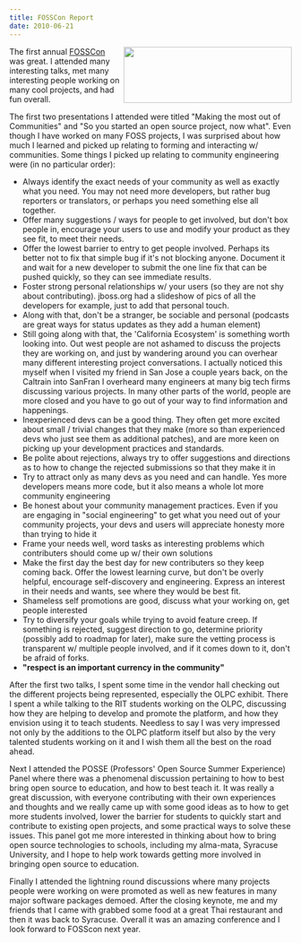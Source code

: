 ```yaml
---
title: FOSSCon Report
date: 2010-06-21
---
```


<img src="http://www.fosscon.org/images/banner.png" style="float: right; padding-left: 5px" width="300px" height="100px" />

The first annual <a href="http://fosscon.org/">FOSSCon</a> was great. I attended many interesting talks, met many interesting people working on many cool projects, and had fun overall.

The first two presentations I attended were titled "Making the most out of Communities" and "So you started an open source project, now what". Even though I have worked on many FOSS projects, I was surprised about how much I learned and picked up relating to forming and interacting w/ communities. Some things I picked up relating to community engineering were (in no particular order):

<ul>
  <li>Always identify the exact needs of your community as well as exactly what you need. You may not need more developers, but rather bug reporters or translators, or perhaps you need something else all together.</li>
  <li>Offer many suggestions / ways for people to get involved, but don't box people in, encourage your users to use and modify your product as they see fit, to meet their needs.</li>
  <li>Offer the lowest barrier to entry to get people involved. Perhaps its better not to fix that simple bug if it's not blocking anyone. Document it and wait for a new developer to submit the one line fix that can be pushed quickly, so they can see immediate results.</li>
  <li>Foster strong personal relationships w/ your users (so they are not shy about contributing). jboss.org had a slideshow of pics of all the developers for example, just to add that personal touch.</li>  
  <li>Along with that, don't be a stranger, be sociable and personal (podcasts are great ways for status updates as they add a human element)</li>
  <li>Still going along with that, the 'California Ecosystem' is something worth looking into. Out west people are not ashamed to discuss the projects they are working on, and just by wandering around you can overhear many different interesting project conversations. I actually noticed this myself when I visited my friend in San Jose a couple years back, on the Caltrain into SanFran I overheard many engineers at many big tech firms discussing various projects. In many other parts of the world, people are more closed and you have to go out of your way to find information and happenings. </li>
  <li>Inexperienced devs can be a good thing. They often get more excited about small / trivial changes that they make (more so than experienced devs who just see them as additional patches), and are more keen on picking up your development practices and standards.</li>
  <li>Be polite about rejections, always try to offer suggestions and directions as to how to change the rejected submissions so that they make it in</li>
  <li>Try to attract only as many devs as you need and can handle. Yes more developers means more code, but it also means a whole lot more community engineering </li>
  <li>Be honest about your community management practices. Even if you are engaging in "social engineering" to get what you need out of your community projects, your devs and users will appreciate honesty more than trying to hide it </li>
  <li>Frame your needs well, word tasks as interesting problems which contributers should come up w/ their own solutions </li>
  <li>Make the first day the best day for new contributers so they keep coming back. Offer the lowest learning curve, but don't be overly helpful, encourage self-discovery and engineering. Express an interest in their needs and wants, see where they would be best fit.</li>
  <li>Shameless self promotions are good, discuss what your working on, get people interested</li>
  <li>Try to diversify your goals while trying to avoid feature creep. If something is rejected, suggest direction to go, determine priority (possibly add to roadmap for later), make sure the vetting process is transparent w/ multiple people involved, and if it comes down to it, don't be afraid of forks.</li>
  <li><b>"respect is an important currency in the community"</b></li>
</ul>

After the first two talks, I spent some time in the vendor hall checking out the different projects being represented, especially the OLPC exhibit. There I spent a while talking to the RIT students working on the OLPC, discussing how they are helping to develop and promote the platform, and how they envision using it to teach students. Needless to say I was very impressed not only by the additions to the OLPC platform itself but also by the very talented students working on it and I wish them all the best on the road ahead. 

Next I attended the POSSE (Professors' Open Source Summer Experience) Panel where there was a phenomenal discussion pertaining to how to best bring open source to education, and how to best teach it. It was really a great discussion, with everyone contributing with their own experiences and thoughts and we really came up with some good ideas as to how to get more students involved, lower the barrier for students to quickly start and contribute to existing open projects, and some practical ways to solve these issues. This panel got me more interested in thinking about how to bring open source technologies to schools, including my alma-mata, Syracuse University, and I hope to help work towards getting more involved in bringing open source to education.

Finally I attended the lightning round discussions where many projects people were working on were promoted as well as new features in many major software packages demoed. After the closing keynote, me and my friends that I came with grabbed some food at a great Thai restaurant and then it was back to Syracuse. Overall it was an amazing conference and I look forward to FOSScon next year.
